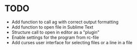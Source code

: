 # TODO

* Add function to call ag with correct output formatting
* Add function to open file in Sublime Text
* Structure call to open in editor as a "plugin"
* Enable settings for the program from rc-file
* Add curses user interface for selecting files or a line in a file
